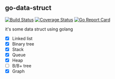 ## go-data-struct
[![Build Status](https://travis-ci.org/HaoKunT/go-data-struct.svg?branch=master)](https://travis-ci.org/HaoKunT/go-data-struct)  [![Coverage Status](https://coveralls.io/repos/github/HaoKunT/go-data-struct/badge.svg?branch=master)](https://coveralls.io/github/HaoKunT/go-data-struct?branch=master)  [![Go Report Card](https://goreportcard.com/badge/github.com/haokunt/go-data-struct)](https://goreportcard.com/report/github.com/haokunt/go-data-struct)

it's some data struct using golang

- [x] Linked list
- [x] Binary tree
- [x] Stack
- [x] Queue
- [x] Heap
- [ ] B/B+ tree
- [x] Graph
